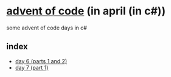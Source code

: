 # [advent of code](https://adventofcode.com/2020) (in april (in c#))
some advent of code days in c#

## index
- [day 6 (parts 1 and 2)](https://github.com/ElliotSemiColon/advent-of-code-cs/blob/master/day%206/Program.cs)
- [day 7 (part 1)](https://github.com/ElliotSemiColon/advent-of-code-cs/blob/master/day%207/Program.cs)
